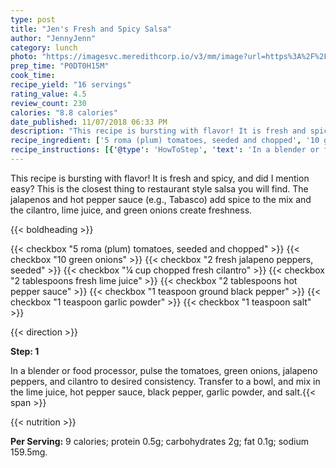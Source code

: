 ```yaml
---
type: post
title: "Jen's Fresh and Spicy Salsa"
author: "JennyJenn"
category: lunch
photo: "https://imagesvc.meredithcorp.io/v3/mm/image?url=https%3A%2F%2Fimages.media-allrecipes.com%2Fuserphotos%2F1044102.jpg"
prep_time: "P0DT0H15M"
cook_time: 
recipe_yield: "16 servings"
rating_value: 4.5
review_count: 230
calories: "8.8 calories"
date_published: 11/07/2018 06:33 PM
description: "This recipe is bursting with flavor! It is fresh and spicy, and did I mention easy? This is the closest thing to restaurant style salsa you will find. The jalapenos and hot pepper sauce (e.g., Tabasco) add spice to the mix and the cilantro, lime juice, and green onions create freshness."
recipe_ingredient: ['5 roma (plum) tomatoes, seeded and chopped', '10 green onions', '2 fresh jalapeno peppers, seeded', '¼ cup chopped fresh cilantro', '2 tablespoons fresh lime juice', '2 tablespoons hot pepper sauce', '1 teaspoon ground black pepper', '1 teaspoon garlic powder', '1 teaspoon salt']
recipe_instructions: [{'@type': 'HowToStep', 'text': 'In a blender or food processor, pulse the tomatoes, green onions, jalapeno peppers, and cilantro to desired consistency. Transfer to a bowl, and mix in the lime juice, hot pepper sauce, black pepper, garlic powder, and salt.\n'}]
---
```


This recipe is bursting with flavor! It is fresh and spicy, and did I mention easy? This is the closest thing to restaurant style salsa you will find. The jalapenos and hot pepper sauce (e.g., Tabasco) add spice to the mix and the cilantro, lime juice, and green onions create freshness. 

{{< boldheading >}}

{{< checkbox "5  roma (plum) tomatoes, seeded and chopped" >}}
{{< checkbox "10  green onions" >}}
{{< checkbox "2  fresh jalapeno peppers, seeded" >}}
{{< checkbox "¼ cup chopped fresh cilantro" >}}
{{< checkbox "2 tablespoons fresh lime juice" >}}
{{< checkbox "2 tablespoons hot pepper sauce" >}}
{{< checkbox "1 teaspoon ground black pepper" >}}
{{< checkbox "1 teaspoon garlic powder" >}}
{{< checkbox "1 teaspoon salt" >}}


{{< direction >}}

**Step: 1**

In a blender or food processor, pulse the tomatoes, green onions, jalapeno peppers, and cilantro to desired consistency. Transfer to a bowl, and mix in the lime juice, hot pepper sauce, black pepper, garlic powder, and salt.{{< span >}}

{{< nutrition >}}

**Per Serving:** 9 calories; protein 0.5g; carbohydrates 2g; fat 0.1g; sodium 159.5mg.